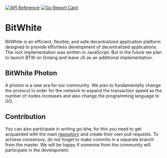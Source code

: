 [![API Reference](
https://camo.githubusercontent.com/915b7be44ada53c290eb157634330494ebe3e30a/68747470733a2f2f676f646f632e6f72672f6769746875622e636f6d2f676f6c616e672f6764646f3f7374617475732e737667
)](https://godoc.org/github.com/BTWhite/go-btw-photon)
[![Go Report Card](https://goreportcard.com/badge/github.com/BTWhite/go-btw-photon)](https://goreportcard.com/report/github.com/BTWhite/go-btw-photon)

# BitWhite
BitWhite is an efficient, flexible, and safe decentralized application platform designed to provide effortless development of decentralized applications. The root implementation was written in JavaScript. But in the future we plan to launch BTW on Golang and leave JS as an additional implementation.

## BitWhite Photon
A photon is a new era for our community. We plan to fundamentally change the protocol in order for the network to expand the transaction speed as the number of nodes increases and also change the programming language to GO.

## Contribution
You can also participate in writing go-btw, for this you need to get acquainted with the main [repository](https://github.com/BTWhite/BTWChain) and create their own pull requests. To achieve consensus, do not forget to make commits in a separate branch from the master. We will be happy if someone from the community will participate in the development.
